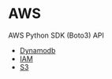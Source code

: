 # AWS
AWS Python SDK (Boto3)  API 
- [Dynamodb](https://github.com/HarryChen1995/AWS/tree/master/dynamodb)
- [IAM](https://github.com/HarryChen1995/AWS/tree/master/iam)
- [S3](https://github.com/HarryChen1995/AWS/tree/master/s3)
